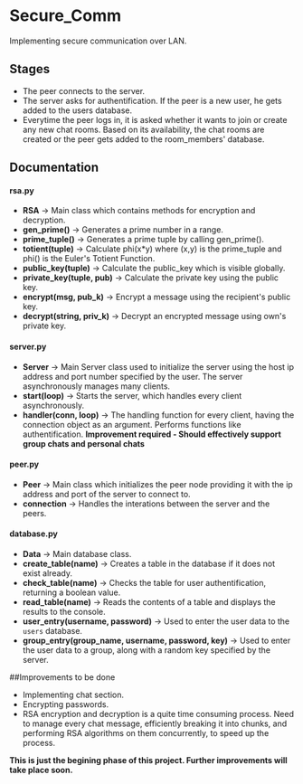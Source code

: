 # Secure_Comm

Implementing secure communication over LAN.

## Stages

* The peer connects to the server.
* The server asks for authentification. If the peer is a new user, he gets added to the users database.
* Everytime the peer logs in, it is asked whether it wants to join or create any new chat rooms. Based on its availability, the chat rooms are created or the peer gets added to the room_members' database.

## Documentation

#### rsa.py
* **RSA** -> Main class which contains methods for encryption and decryption.
* **gen_prime()** -> Generates a prime number in a range.
* **prime_tuple()** -> Generates a prime tuple by calling gen_prime().
* **totient(tuple)** -> Calculate phi(x*y) where (x,y) is the prime_tuple and phi() is the Euler's Totient Function.
* **public_key(tuple)** -> Calculate the public_key which is visible globally.
* **private_key(tuple, pub)** -> Calculate the private key using the public key.
* **encrypt(msg, pub_k)** -> Encrypt a message using the recipient's public key.
* **decrypt(string, priv_k)** -> Decrypt an encrypted message using own's private key.

#### server.py
* **Server** -> Main Server class used to initialize the server using the host ip address and port number specified by the user. The server asynchronously manages many clients.
* **start(loop)** -> Starts the server, which handles every client asynchronously.
* **handler(conn, loop)** -> The handling function for every client, having the connection object as an argument. Performs functions like authentification. **Improvement required - Should effectively support group chats and personal chats**


#### peer.py
* **Peer** -> Main class which initializes the peer node providing it with the ip address and port of the server to connect to.
* **connection** -> Handles the interations between the server and the peers.

#### database.py
* **Data** -> Main database class.
* **create_table(name)** -> Creates a table in the database if it does not exist already.
* **check_table(name)** -> Checks the table for user authentification, returning a boolean value.
* **read_table(name)** -> Reads the contents of a table and displays the results to the console.
* **user_entry(username, password)** -> Used to enter the user data to the `users` database.
* **group_entry(group_name, username, password, key)** -> Used to enter the user data to a group, along with a random key specified by the server.

##Improvements to be done
* Implementing chat section.
* Encrypting passwords.
* RSA encryption and decryption is a quite time consuming process. Need to manage every chat message, efficiently breaking it into chunks, and performing RSA algorithms on them concurrently, to speed up the process.

**This is just the begining phase of this project. Further improvements will take place soon.**
